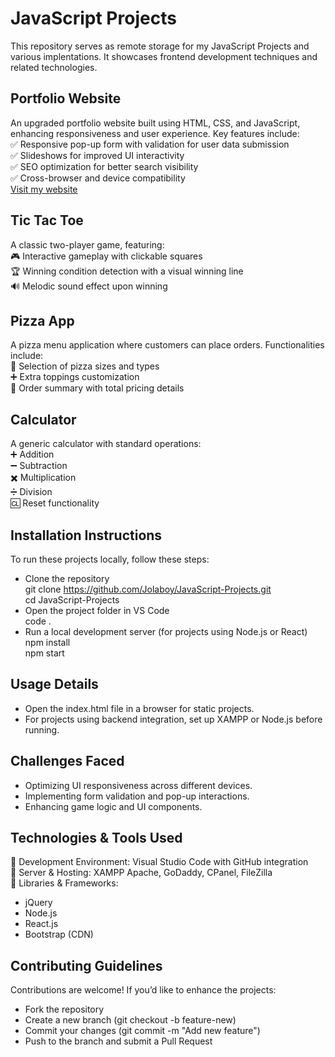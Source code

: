 # JavaScript Projects
 This repository serves as remote storage for my JavaScript Projects and various implentations. It showcases frontend development techniques and related technologies.<br>

 ## Portfolio Website
 An upgraded portfolio website built using HTML, CSS, and JavaScript, enhancing responsiveness and user experience. Key features include:<br>
✅ Responsive pop-up form with validation for user data submission<br>
✅ Slideshows for improved UI interactivity<br>
✅ SEO optimization for better search visibility<br>
✅ Cross-browser and device compatibility<br>
[Visit my website](http://amsdigitaltechnologies.com)<br>

 ## Tic Tac Toe
 A classic two-player game, featuring:<br>
🎮 Interactive gameplay with clickable squares<br>
🏆 Winning condition detection with a visual winning line<br>
🔊 Melodic sound effect upon winning<br>

## Pizza App
A pizza menu application where customers can place orders. Functionalities include:<br>
🍕 Selection of pizza sizes and types<br>
➕ Extra toppings customization<br>
📜 Order summary with total pricing details<br>

## Calculator
A generic calculator with standard operations:<br>
➕ Addition<br>
➖ Subtraction<br>
✖️ Multiplication<br>
➗ Division<br>
🆑 Reset functionality<br>

## Installation Instructions
To run these projects locally, follow these steps:<br>
- Clone the repository<br>
git clone https://github.com/Jolaboy/JavaScript-Projects.git<br>
cd JavaScript-Projects<br>
- Open the project folder in VS Code<br>
code .<br>
- Run a local development server (for projects using Node.js or React)<br>
npm install<br>
npm start<br>

## Usage Details
- Open the index.html file in a browser for static projects.<br>
- For projects using backend integration, set up XAMPP or Node.js before running.<br>

## Challenges Faced
- Optimizing UI responsiveness across different devices.<br>
- Implementing form validation and pop-up interactions.<br>
- Enhancing game logic and UI components.<br>

## Technologies & Tools Used
🔹 Development Environment: Visual Studio Code with GitHub integration<br>
🔹 Server & Hosting: XAMPP Apache, GoDaddy, CPanel, FileZilla<br>
🔹 Libraries & Frameworks:<br>
- jQuery
- Node.js
- React.js
- Bootstrap (CDN)

## Contributing Guidelines
Contributions are welcome! If you’d like to enhance the projects:<br>
- Fork the repository<br>
- Create a new branch (git checkout -b feature-new)<br>
- Commit your changes (git commit -m "Add new feature")<br>
- Push to the branch and submit a Pull Request<br>

